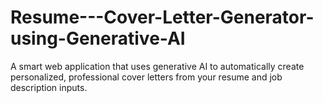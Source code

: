 # Resume---Cover-Letter-Generator-using-Generative-AI
 A smart web application that uses generative AI to automatically create personalized, professional cover letters from your resume and job description inputs.
